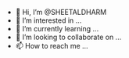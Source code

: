 - 👋 Hi, I’m @SHEETALDHARM
- 👀 I’m interested in ...
- 🌱 I’m currently learning ...
- 💞️ I’m looking to collaborate on ...
- 📫 How to reach me ...

<!---
SHEETALDHARM/SHEETALDHARM is a ✨ special ✨ repository because its `README.md` (this file) appears on your GitHub profile.
You can click the Preview link to take a look at your changes.
--->

